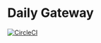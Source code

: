 # Daily Gateway

[![CircleCI](https://circleci.com/gh/dailydotdev/daily-gateway.svg?style=svg)](https://circleci.com/gh/dailydotdev/daily-gateway)
